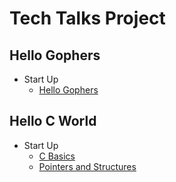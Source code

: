 # Tech Talks Project

## Hello Gophers

- Start Up
  - [Hello Gophers](./content/hello-gophers/start-up/hello-gophers.html)

## Hello C World

- Start Up
  - [C Basics](./content/hello-c-world/start-up/00-basics.html)
  - [Pointers and Structures](./content/hello-c-world/start-up/01-pointers-structures.html)
